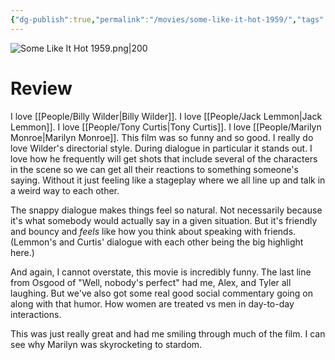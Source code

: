```yaml
---
{"dg-publish":true,"permalink":"/movies/some-like-it-hot-1959/","tags":["movies"],"created":"2024-06-18","updated":"2024-10-18"}
---
```



![Some Like It Hot 1959.png|200](/img/user/Attachments/Some%20Like%20It%20Hot%201959.png)

# Review

I love [[People/Billy Wilder\|Billy Wilder]]. I love [[People/Jack Lemmon\|Jack Lemmon]]. I love [[People/Tony Curtis\|Tony Curtis]]. I love [[People/Marilyn Monroe\|Marilyn Monroe]]. This film was so funny and so good. I really do love Wilder's directorial style. During dialogue in particular it stands out. I love how he frequently will get shots that include several of the characters in the scene so we can get all their reactions to something someone's saying. Without it just feeling like a stageplay where we all line up and talk in a weird way to each other.

The snappy dialogue makes things feel so natural. Not necessarily because it's what somebody would actually say in a given situation. But it's friendly and bouncy and *feels* like how you think about speaking with friends. (Lemmon's and Curtis' dialogue with each other being the big highlight here.)

And again, I cannot overstate, this movie is incredibly funny. The last line from Osgood of "Well, nobody's perfect" had me, Alex, and Tyler all laughing. But we've also got some real good social commentary going on along with that humor. How women are treated vs men in day-to-day interactions.

This was just really great and had me smiling through much of the film. I can see why Marilyn was skyrocketing to stardom.
